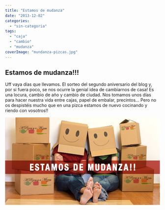 ```yaml
---
title: "Estamos de mudanza"
date: "2013-12-02"
categories:
  - "sin-categoria"
tags:
  - "caja"
  - "cambio"
  - "mudanza"
coverImage: "mundanza-pizcas.jpg"
---
```


## Estamos de mudanza!!!

Uff vaya días que llevamos. El sorteo del segundo aniversario del blog y, por si fuera poco, se nos ocurre la genial idea de cambiarnos de casa! Es una locura, cambio de año y cambio de ciudad. Nos tomamos unos días para hacer nuestra vida entre cajas, papel de embalar, precintos… Pero no os despistéis mucho que en una pizca estamos de nuevo cocinando y riendo con vosotros!!

![mudanza pizcas](images/mundanza-pizcas.jpg)
